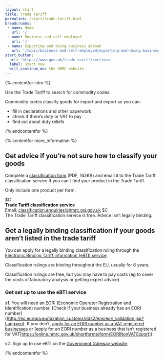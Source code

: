 ```yaml
---
layout: start
title: Trade Tariff
permalink: /start/trade-tariff.html
breadcrumbs:
 - name: Home
   url: '/'
 - name: Business and self employed
   url: '/'
 - name: Exporting and doing business abroad
   url: '/topic/business-and-self-employed/exporting-and-doing-business-abroad.html'
start_button:
  url: 'https://www.gov.uk/trade-tariff/sections'
  label: Start now
  will_continue_on: the HMRC website
---
```

{% contentfor intro %}

Use the Trade Tariff to search for commodity codes.

Commodity codes classify goods for import and export so you can:

* fill in declarations and other paperwork
* check if there’s duty or VAT to pay
* find out about duty reliefs

{% endcontentfor %}

{% contentfor more_information %}

## Get advice if you’re not sure how to classify your goods

Complete a [classification form](https://www.gov.uk/government/uploads/system/uploads/attachment_data/file/447050/CIP_27_Tariff_Classification_Change_of_Service_Delivery.pdf) (PDF, 163KB) and email it to the Trade Tariff classification service if you can’t find your product in the Trade Tariff.

Only include one product per form.

$C  
**Trade Tariff classification service**  
Email: <classification.enquiries@hmrc.gsi.gov.uk>
$C  
The Trade Tariff classification service is free. Advice isn’t legally binding.

## Get a legally binding classification if your goods aren’t listed in the trade tariff

You can apply for a legally binding classification ruling through the [Electronic Binding Tariff Information (eBTI) service](https://secure.hmce.gov.uk/ecom/login/index.html).

Classification rulings are binding throughout the EU, usually for 6 years.

Classification rulings are free, but you may have to pay costs (eg to cover the costs of laboratory analysis or getting expert advice).

### Get set up to use the eBTI service

s1. You will need an EORI (Economic Operator Registration and Identification) number. [Check if your business already has an EORI number]((http://ec.europa.eu/taxation_customs/dds2/eos/eori_validation.jsp?Lang=en). If you don’t, [apply for an EORI number as a VAT registered businesses](https://online.hmrc.gov.uk/shortforms/form/EORIVAT) or [apply for an EORI number as a business that isn’t registered for VAT]https://online.hmrc.gov.uk/shortforms/form/EORINonVATExport)).

s2. Sign up to use eBTI on the [Government Gateway website](http://www.gateway.gov.uk/).

{% endcontentfor %}
